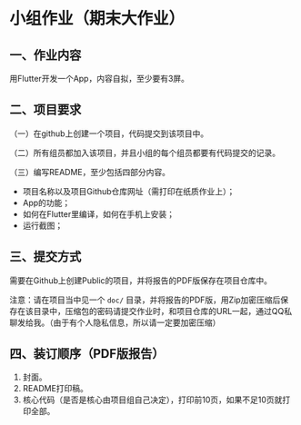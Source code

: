 # 小组作业（期末大作业）

## 一、作业内容

用Flutter开发一个App，内容自拟，至少要有3屏。

## 二、项目要求

（一）在github上创建一个项目，代码提交到该项目中。

（二）所有组员都加入该项目，并且小组的每个组员都要有代码提交的记录。

（三）编写README，至少包括四部分内容。

- 项目名称以及项目Github仓库网址（需打印在纸质作业上）；
- App的功能；
- 如何在Flutter里编译，如何在手机上安装；
- 运行截图；

## 三、提交方式

需要在Github上创建Public的项目，并将报告的PDF版保存在项目仓库中。

注意：请在项目当中见一个 `doc/` 目录，并将报告的PDF版，用Zip加密压缩后保存在该目录中，压缩包的密码请提交作业时，和项目仓库的URL一起，通过QQ私聊发给我。（由于有个人隐私信息，所以请一定要加密压缩）

## 四、装订顺序（PDF版报告）

1. 封面。
2. README打印稿。
3. 核心代码（是否是核心由项目组自己决定），打印前10页，如果不足10页就打印全部。

